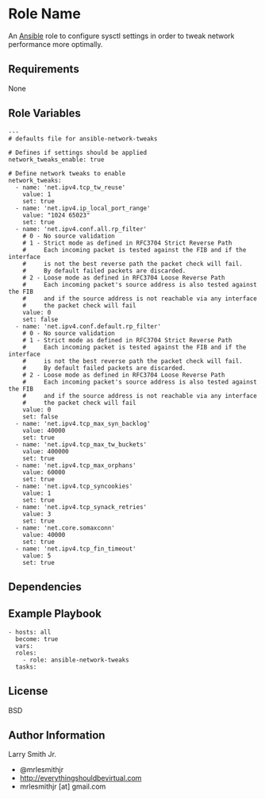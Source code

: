 Role Name
=========

An [Ansible] role to configure sysctl settings in order to tweak
network performance more optimally.

Requirements
------------

None

Role Variables
--------------

```
---
# defaults file for ansible-network-tweaks

# Defines if settings should be applied
network_tweaks_enable: true

# Define network tweaks to enable
network_tweaks:
  - name: 'net.ipv4.tcp_tw_reuse'
    value: 1
    set: true
  - name: 'net.ipv4.ip_local_port_range'
    value: "1024 65023"
    set: true
  - name: 'net.ipv4.conf.all.rp_filter'
    # 0 - No source validation
    # 1 - Strict mode as defined in RFC3704 Strict Reverse Path
    #     Each incoming packet is tested against the FIB and if the interface
    #     is not the best reverse path the packet check will fail.
    #     By default failed packets are discarded.
    # 2 - Loose mode as defined in RFC3704 Loose Reverse Path
    #     Each incoming packet's source address is also tested against the FIB
    #     and if the source address is not reachable via any interface
    #     the packet check will fail
    value: 0
    set: false
  - name: 'net.ipv4.conf.default.rp_filter'
    # 0 - No source validation
    # 1 - Strict mode as defined in RFC3704 Strict Reverse Path
    #     Each incoming packet is tested against the FIB and if the interface
    #     is not the best reverse path the packet check will fail.
    #     By default failed packets are discarded.
    # 2 - Loose mode as defined in RFC3704 Loose Reverse Path
    #     Each incoming packet's source address is also tested against the FIB
    #     and if the source address is not reachable via any interface
    #     the packet check will fail
    value: 0
    set: false
  - name: 'net.ipv4.tcp_max_syn_backlog'
    value: 40000
    set: true
  - name: 'net.ipv4.tcp_max_tw_buckets'
    value: 400000
    set: true
  - name: 'net.ipv4.tcp_max_orphans'
    value: 60000
    set: true
  - name: 'net.ipv4.tcp_syncookies'
    value: 1
    set: true
  - name: 'net.ipv4.tcp_synack_retries'
    value: 3
    set: true
  - name: 'net.core.somaxconn'
    value: 40000
    set: true
  - name: 'net.ipv4.tcp_fin_timeout'
    value: 5
    set: true
```

Dependencies
------------

Example Playbook
----------------

```
- hosts: all
  become: true
  vars:
  roles:
    - role: ansible-network-tweaks
  tasks:
```

License
-------

BSD

Author Information
------------------

Larry Smith Jr.
- @mrlesmithjr
- http://everythingshouldbevirtual.com
- mrlesmithjr [at] gmail.com

[Ansible]: <https://www.ansible.com>
